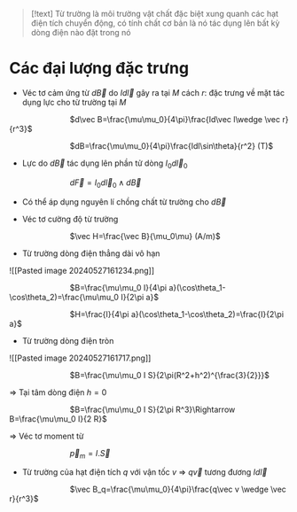 
>[!text]
>Từ trường là môi trường vật chất đặc biệt xung quanh các hạt điện tích chuyển động, có tính chất cơ bản là nó tác dụng lên bất kỳ dòng điện nào đặt trong nó

# Các đại lượng đặc trưng

- Véc tơ cảm ứng từ $d\vec B$ do $Id\vec l$ gây ra tại $M$ cách $r$: đặc trưng về mặt tác dụng lực cho từ trường tại $M$

$\hspace{3cm}$$d\vec B=\frac{\mu\mu_0}{4\pi}\frac{Id\vec l\wedge \vec r}{r^3}$

$\hspace{3cm}$$dB=\frac{\mu\mu_0}{4\pi}\frac{Idl\sin\theta}{r^2} (T)$

- Lực do $d\vec B$ tác dụng lên phần tử dòng $I_0d\vec l_0$ 

$\hspace{3cm}$$d\vec F=I_0d\vec l_0 \wedge d\vec B$ 

- Có thể áp dụng nguyên lí chồng chất từ trường cho $d\vec B$

- Véc tơ cường độ từ trường

$\hspace{3cm}$$\vec H=\frac{\vec B}{\mu_0\mu} (A/m)$

- Từ trường dòng điện thẳng dài vô hạn

![[Pasted image 20240527161234.png]]

$\hspace{3cm}$$B=\frac{\mu\mu_0 I}{4\pi a}(\cos\theta_1-\cos\theta_2)=\frac{\mu\mu_0 I}{2\pi a}$ 

$\hspace{3cm}$$H=\frac{I}{4\pi a}(\cos\theta_1-\cos\theta_2)=\frac{I}{2\pi a}$

- Từ trường dòng điện tròn

![[Pasted image 20240527161717.png]]

$\hspace{3cm}$$B=\frac{\mu\mu_0 I S}{2\pi(R^2+h^2)^{\frac{3}{2}}}$

$\Rightarrow$ Tại tâm dòng điện $h=0$ 

$\hspace{3cm}$$B=\frac{\mu\mu_0 I S}{2\pi R^3}\Rightarrow B=\frac{\mu\mu_0 I}{2 R}$ 

$\Rightarrow$ Véc tơ moment từ

$\hspace{3cm}$$\vec p_m=I.\vec S$ 

- Từ trường của hạt điện tích $q$ với vận tốc $v$ $\Rightarrow$ $q\vec v$ tương đương $Id\vec l$ 

$\hspace{3cm}$$\vec B_q=\frac{\mu\mu_0}{4\pi}\frac{q\vec v \wedge \vec r}{r^3}$




